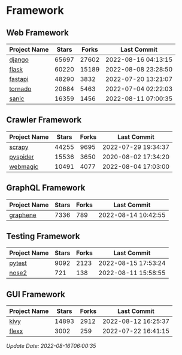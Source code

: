 # Framework

## Web Framework
| Project Name | Stars | Forks | Last Commit |
| ------------ | ----- | ----- | ----------- |
| [django](https://github.com/django/django) | 65697 | 27602 | 2022-08-16 04:13:15 |
| [flask](https://github.com/pallets/flask) | 60220 | 15189 | 2022-08-08 23:28:50 |
| [fastapi](https://github.com/tiangolo/fastapi) | 48290 | 3832 | 2022-07-20 13:21:07 |
| [tornado](https://github.com/tornadoweb/tornado) | 20684 | 5463 | 2022-07-04 02:22:03 |
| [sanic](https://github.com/sanic-org/sanic) | 16359 | 1456 | 2022-08-11 07:00:35 |

## Crawler Framework
| Project Name | Stars | Forks | Last Commit |
| ------------ | ----- | ----- | ----------- |
| [scrapy](https://github.com/scrapy/scrapy) | 44255 | 9695 | 2022-07-29 19:34:37 |
| [pyspider](https://github.com/binux/pyspider) | 15536 | 3650 | 2020-08-02 17:34:20 |
| [webmagic](https://github.com/code4craft/webmagic) | 10491 | 4077 | 2022-08-04 17:03:00 |

## GraphQL Framework
| Project Name | Stars | Forks | Last Commit |
| ------------ | ----- | ----- | ----------- |
| [graphene](https://github.com/graphql-python/graphene) | 7336 | 789 | 2022-08-14 10:42:55 |

## Testing Framework
| Project Name | Stars | Forks | Last Commit |
| ------------ | ----- | ----- | ----------- |
| [pytest](https://github.com/pytest-dev/pytest) | 9092 | 2123 | 2022-08-15 17:53:24 |
| [nose2](https://github.com/nose-devs/nose2) | 721 | 138 | 2022-08-11 15:58:55 |

## GUI Framework
| Project Name | Stars | Forks | Last Commit |
| ------------ | ----- | ----- | ----------- |
| [kivy](https://github.com/kivy/kivy) | 14893 | 2912 | 2022-08-12 16:25:37 |
| [flexx](https://github.com/flexxui/flexx) | 3002 | 259 | 2022-07-22 16:41:15 |

*Update Date: 2022-08-16T06:00:35*